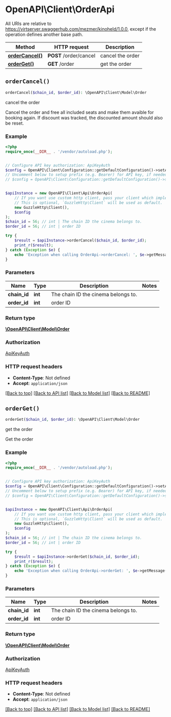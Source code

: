 # OpenAPI\Client\OrderApi

All URIs are relative to https://virtserver.swaggerhub.com/mezmer/kinoheld/1.0.0, except if the operation defines another base path.

| Method | HTTP request | Description |
| ------------- | ------------- | ------------- |
| [**orderCancel()**](OrderApi.md#orderCancel) | **POST** /order/cancel | cancel the order |
| [**orderGet()**](OrderApi.md#orderGet) | **GET** /order | get the order |


## `orderCancel()`

```php
orderCancel($chain_id, $order_id): \OpenAPI\Client\Model\Order
```

cancel the order

Cancel the order and free all included seats and make them avaible for booking again. If discount was tracked, the discounted amount should also be reset.

### Example

```php
<?php
require_once(__DIR__ . '/vendor/autoload.php');


// Configure API key authorization: ApiKeyAuth
$config = OpenAPI\Client\Configuration::getDefaultConfiguration()->setApiKey('X-API-Key', 'YOUR_API_KEY');
// Uncomment below to setup prefix (e.g. Bearer) for API key, if needed
// $config = OpenAPI\Client\Configuration::getDefaultConfiguration()->setApiKeyPrefix('X-API-Key', 'Bearer');


$apiInstance = new OpenAPI\Client\Api\OrderApi(
    // If you want use custom http client, pass your client which implements `GuzzleHttp\ClientInterface`.
    // This is optional, `GuzzleHttp\Client` will be used as default.
    new GuzzleHttp\Client(),
    $config
);
$chain_id = 56; // int | The chain ID the cinema belongs to.
$order_id = 56; // int | order ID

try {
    $result = $apiInstance->orderCancel($chain_id, $order_id);
    print_r($result);
} catch (Exception $e) {
    echo 'Exception when calling OrderApi->orderCancel: ', $e->getMessage(), PHP_EOL;
}
```

### Parameters

| Name | Type | Description  | Notes |
| ------------- | ------------- | ------------- | ------------- |
| **chain_id** | **int**| The chain ID the cinema belongs to. | |
| **order_id** | **int**| order ID | |

### Return type

[**\OpenAPI\Client\Model\Order**](../Model/Order.md)

### Authorization

[ApiKeyAuth](../../README.md#ApiKeyAuth)

### HTTP request headers

- **Content-Type**: Not defined
- **Accept**: `application/json`

[[Back to top]](#) [[Back to API list]](../../README.md#endpoints)
[[Back to Model list]](../../README.md#models)
[[Back to README]](../../README.md)

## `orderGet()`

```php
orderGet($chain_id, $order_id): \OpenAPI\Client\Model\Order
```

get the order

Get the order

### Example

```php
<?php
require_once(__DIR__ . '/vendor/autoload.php');


// Configure API key authorization: ApiKeyAuth
$config = OpenAPI\Client\Configuration::getDefaultConfiguration()->setApiKey('X-API-Key', 'YOUR_API_KEY');
// Uncomment below to setup prefix (e.g. Bearer) for API key, if needed
// $config = OpenAPI\Client\Configuration::getDefaultConfiguration()->setApiKeyPrefix('X-API-Key', 'Bearer');


$apiInstance = new OpenAPI\Client\Api\OrderApi(
    // If you want use custom http client, pass your client which implements `GuzzleHttp\ClientInterface`.
    // This is optional, `GuzzleHttp\Client` will be used as default.
    new GuzzleHttp\Client(),
    $config
);
$chain_id = 56; // int | The chain ID the cinema belongs to.
$order_id = 56; // int | order ID

try {
    $result = $apiInstance->orderGet($chain_id, $order_id);
    print_r($result);
} catch (Exception $e) {
    echo 'Exception when calling OrderApi->orderGet: ', $e->getMessage(), PHP_EOL;
}
```

### Parameters

| Name | Type | Description  | Notes |
| ------------- | ------------- | ------------- | ------------- |
| **chain_id** | **int**| The chain ID the cinema belongs to. | |
| **order_id** | **int**| order ID | |

### Return type

[**\OpenAPI\Client\Model\Order**](../Model/Order.md)

### Authorization

[ApiKeyAuth](../../README.md#ApiKeyAuth)

### HTTP request headers

- **Content-Type**: Not defined
- **Accept**: `application/json`

[[Back to top]](#) [[Back to API list]](../../README.md#endpoints)
[[Back to Model list]](../../README.md#models)
[[Back to README]](../../README.md)
